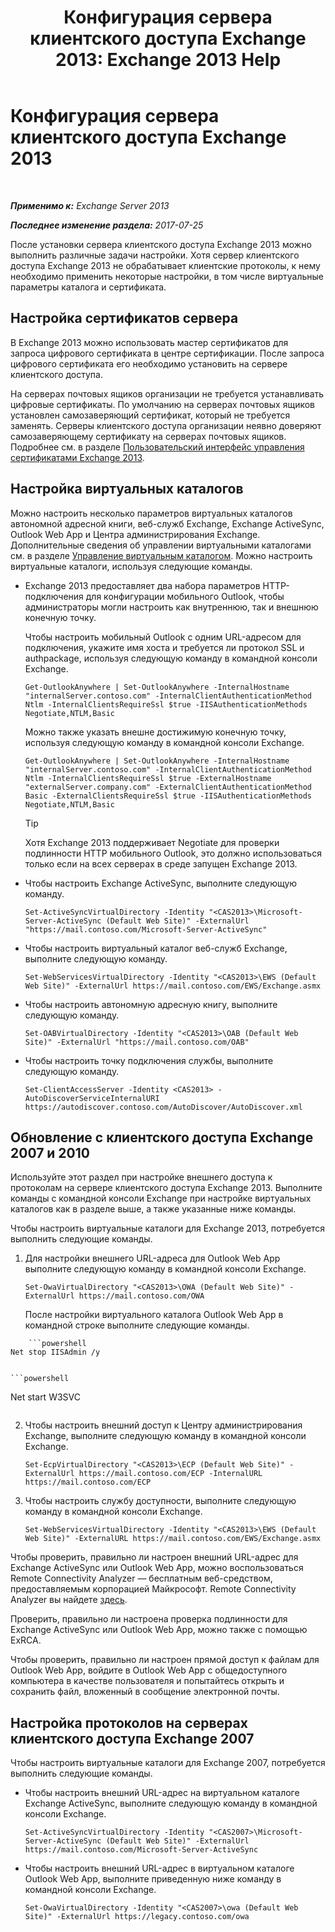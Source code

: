 ﻿---
title: 'Конфигурация сервера клиентского доступа Exchange 2013: Exchange 2013 Help'
TOCTitle: Конфигурация сервера клиентского доступа Exchange 2013
ms:assetid: 01432ae4-2a00-44a4-a4dd-4eb8d7e6cfae
ms:mtpsurl: https://technet.microsoft.com/ru-ru/library/Hh529912(v=EXCHG.150)
ms:contentKeyID: 50487347
ms.date: 04/30/2018
mtps_version: v=EXCHG.150
ms.translationtype: HT
---

# Конфигурация сервера клиентского доступа Exchange 2013

 

_**Применимо к:** Exchange Server 2013_

_**Последнее изменение раздела:** 2017-07-25_

После установки сервера клиентского доступа Exchange 2013 можно выполнить различные задачи настройки. Хотя сервер клиентского доступа Exchange 2013 не обрабатывает клиентские протоколы, к нему необходимо применить некоторые настройки, в том числе виртуальные параметры каталога и сертификата.

## Настройка сертификатов сервера

В Exchange 2013 можно использовать мастер сертификатов для запроса цифрового сертификата в центре сертификации. После запроса цифрового сертификата его необходимо установить на сервере клиентского доступа.

На серверах почтовых ящиков организации не требуется устанавливать цифровые сертификаты. По умолчанию на серверах почтовых ящиков установлен самозаверяющий сертификат, который не требуется заменять. Серверы клиентского доступа организации неявно доверяют самозаверяющему сертификату на серверах почтовых ящиков. Подробнее см. в разделе [Пользовательский интерфейс управления сертификатами Exchange 2013](exchange-2013-certificate-management-ui-exchange-2013-help.md).

## Настройка виртуальных каталогов

Можно настроить несколько параметров виртуальных каталогов автономной адресной книги, веб-служб Exchange, Exchange ActiveSync, Outlook Web App и Центра администрирования Exchange. Дополнительные сведения об управлении виртуальными каталогами см. в разделе [Управление виртуальным каталогом](virtual-directory-management-exchange-2013-help.md). Можно настроить виртуальные каталоги, используя следующие команды.

  - Exchange 2013 предоставляет два набора параметров HTTP-подключения для конфигурации мобильного Outlook, чтобы администраторы могли настроить как внутреннюю, так и внешнюю конечную точку.
    
    Чтобы настроить мобильный Outlook с одним URL-адресом для подключения, укажите имя хоста и требуется ли протокол SSL и authpackage, используя следующую команду в командной консоли Exchange.
    
        Get-OutlookAnywhere | Set-OutlookAnywhere -InternalHostname "internalServer.contoso.com" -InternalClientAuthenticationMethod Ntlm -InternalClientsRequireSsl $true -IISAuthenticationMethods Negotiate,NTLM,Basic
    
    Можно также указать внешне достижимую конечную точку, используя следующую команду в командной консоли Exchange.
    
        Get-OutlookAnywhere | Set-OutlookAnywhere -InternalHostname "internalServer.contoso.com" -InternalClientAuthenticationMethod Ntlm -InternalClientsRequireSsl $true -ExternalHostname "externalServer.company.com" -ExternalClientAuthenticationMethod Basic -ExternalClientsRequireSsl $true -IISAuthenticationMethods Negotiate,NTLM,Basic
    
    > [!TIP]  
    > Хотя Exchange 2013 поддерживает Negotiate для проверки подлинности HTTP мобильного Outlook, это должно использоваться только если на всех серверах в среде запущен Exchange 2013.


  - Чтобы настроить Exchange ActiveSync, выполните следующую команду.
    
        Set-ActiveSyncVirtualDirectory -Identity "<CAS2013>\Microsoft-Server-ActiveSync (Default Web Site)" -ExternalUrl "https://mail.contoso.com/Microsoft-Server-ActiveSync"

  - Чтобы настроить виртуальный каталог веб-служб Exchange, выполните следующую команду.
    
        Set-WebServicesVirtualDirectory -Identity "<CAS2013>\EWS (Default Web Site)" -ExternalUrl https://mail.contoso.com/EWS/Exchange.asmx

  - Чтобы настроить автономную адресную книгу, выполните следующую команду.
    
        Set-OABVirtualDirectory -Identity "<CAS2013>\OAB (Default Web Site)" -ExternalUrl "https://mail.contoso.com/OAB"

  - Чтобы настроить точку подключения службы, выполните следующую команду.
    
        Set-ClientAccessServer -Identity <CAS2013> -AutoDiscoverServiceInternalURI https://autodiscover.contoso.com/AutoDiscover/AutoDiscover.xml

## Обновление с клиентского доступа Exchange 2007 и 2010

Используйте этот раздел при настройке внешнего доступа к протоколам на сервере клиентского доступа Exchange 2013. Выполните команды с командной консоли Exchange при настройке виртуальных каталогов как в разделе выше, а также указанные ниже команды.

Чтобы настроить виртуальные каталоги для Exchange 2013, потребуется выполнить следующие команды.

1.  Для настройки внешнего URL-адреса для Outlook Web App выполните следующую команду в командной консоли Exchange.
    
        Set-OwaVirtualDirectory "<CAS2013>\OWA (Default Web Site)" -ExternalUrl https://mail.contoso.com/OWA
    
    После настройки виртуального каталога Outlook Web App в командной строке выполните следующие команды.
    
```
    ```powershell
Net stop IISAdmin /y
```
```
```    
    ```powershell
Net start W3SVC
```
```
2.  Чтобы настроить внешний доступ к Центру администрирования Exchange, выполните следующую команду в командной консоли Exchange.
    
        Set-EcpVirtualDirectory "<CAS2013>\ECP (Default Web Site)" -ExternalUrl https://mail.contoso.com/ECP -InternalURL https://mail.contoso.com/ECP 

3.  Чтобы настроить службу доступности, выполните следующую команду в командной консоли Exchange.
    
        Set-WebServicesVirtualDirectory -Identity "<CAS2013>\EWS (Default Web Site)" -ExternalURL https://mail.contoso.com/EWS/Exchange.asmx

Чтобы проверить, правильно ли настроен внешний URL-адрес для Exchange ActiveSync или Outlook Web App, можно воспользоваться Remote Connectivity Analyzer — бесплатным веб-средством, предоставляемым корпорацией Майкрософт. Remote Connectivity Analyzer вы найдете [здесь](http://go.microsoft.com/fwlink/?linkid=154308).

Проверить, правильно ли настроена проверка подлинности для Exchange ActiveSync или Outlook Web App, можно также с помощью ExRCA.

Чтобы проверить, правильно ли настроен прямой доступ к файлам для Outlook Web App, войдите в Outlook Web App с общедоступного компьютера в качестве пользователя и попытайтесь открыть и сохранить файл, вложенный в сообщение электронной почты.

## Настройка протоколов на серверах клиентского доступа Exchange 2007

Чтобы настроить виртуальные каталоги для Exchange 2007, потребуется выполнить следующие команды.

  - Чтобы настроить внешний URL-адрес на виртуальном каталоге Exchange ActiveSync, выполните следующую команду в командной консоли Exchange.
    
        Set-ActiveSyncVirtualDirectory -Identity "<CAS2007>\Microsoft-Server-ActiveSync (Default Web Site)" -ExternalUrl https://mail.contoso.com/Microsoft-Server-ActiveSync

  - Чтобы настроить внешний URL-адрес в виртуальном каталоге Outlook Web App, выполните приведенную ниже команду в командной консоли Exchange.
    
        Set-OwaVirtualDirectory -Identity "<CAS2007>\owa (Default Web Site)" -ExternalUrl https://legacy.contoso.com/owa

